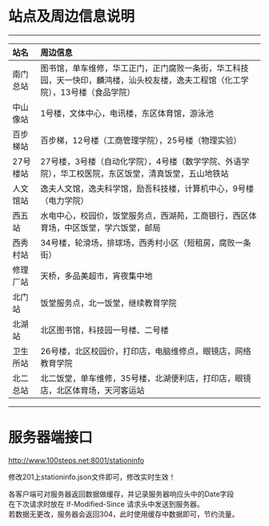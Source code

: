 # 站点及周边信息说明 #


---


| **站名** | **周边信息** |
|:-----------|:-----------------|
| 南门总站 | 图书馆，单车维修，华工正门，正门腐败一条街，华工科技园，天一快印，麟鸿楼，汕头校友楼，逸夫工程馆（化工学院），13号楼（食品学院） |
| 中山像站 | 1号楼，文体中心，电讯楼，东区体育馆，游泳池 |
| 百步梯站 | 百步梯，12号楼（工商管理学院），25号楼（物理实验） |
| 27号楼站 | 27号楼，3号楼（自动化学院），4号楼（数学学院、外语学院），华工校医院，东区饭堂，清真饭堂，五山地铁站 |
| 人文馆站 | 逸夫人文馆，逸夫科学馆，励吾科技楼，计算机中心，9号楼（电力学院） |
| 西五站 | 水电中心，校园价，饭堂服务点，西湖苑，工商银行，西区体育场，中区饭堂，学六饭堂，邮局 |
| 西秀村站 | 34号楼，轮滑场，排球场，西秀村小区（短租房，腐败一条街） |
| 修理厂站 | 天桥，多品美超市，宵夜集中地 |
| 北门站 | 饭堂服务点，北一饭堂，继续教育学院 |
| 北湖站 | 北区图书馆，科技园一号楼、二号楼 |
| 卫生所站 | 26号楼，北区校园价，打印店，电脑维修点，眼镜店，网络教育学院 |
| 北二总站 | 北二饭堂，单车维修，35号楼，北湖便利店，打印店，眼镜店，北区体育场，天河客运站 |


---


# 服务器端接口 #

http://www.100steps.net:8001/stationinfo

修改201上stationinfo.json文件即可，修改实时生效！

各客户端可对服务器返回数据做缓存，并记录服务器响应头中的Date字段<br>
在下次请求时放在 If-Modified-Since 请求头中发送到服务器。<br>
若数据无更改，服务器会返回304，此时使用缓存中数据即可，节约流量。<br>